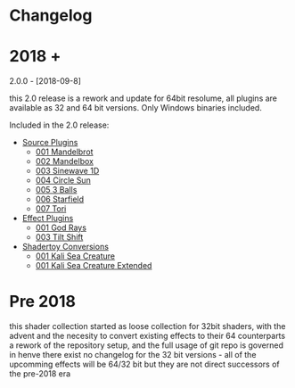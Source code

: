  # Changelog 
 
 # 2018 +
 
2.0.0 - [2018-09-8] 

this 2.0 release is a rework and update for 64bit resolume, all plugins are available as 32 and 64 bit versions. Only Windows
binaries included.

Included in the 2.0 release:
- [Source Plugins](#source-plugins)
   - [001 Mandelbrot](#001-mandelbrot)
   - [002 Mandelbox](#002-mandelbox)
   - [003 Sinewave 1D](#003-sinewave-1d)
   - [004 Circle Sun](#004-circle-sun)
   - [005 3 Balls](#005-3-balls)
   - [006 Starfield](#006-starfield)
   - [007 Tori](#007-tori)
-  [Effect Plugins](#effect-plugins)
   - [001 God Rays](#001-god-rays)
   - [003 Tilt Shift](#003-tilt-shift)
- [Shadertoy Conversions](#shadertoy-conversions)
   - [001 Kali Sea Creature](#001-kali-sea-creature) 
   - [001 Kali Sea Creature Extended](#001-kali-sea-creature-extended) 
 
 # Pre 2018 
 
 this shader collection started as loose collection for 32bit shaders, with the advent and the necesity to convert
 existing effects to their 64 counterparts a rework of the repository setup, and the full usage of git repo is governed
 in henve there exist no changelog for the 32 bit versions - all of the upcomming effects will be 64/32 bit but they are
 not direct successors of the pre-2018 era
